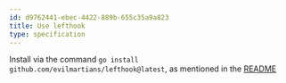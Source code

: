 ```yaml
---
id: d9762441-ebec-4422-889b-655c35a9a823
title: Use lefthook
type: specification
---
```


Install via the command `go install github.com/evilmartians/lefthook@latest`, as mentioned in the [README](https://github.com/golangci/golangci-lint)
